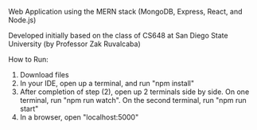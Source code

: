 Web Application using the MERN stack (MongoDB, Express, React, and Node.js)

Developed initially based on the class of CS648 at San Diego State University (by Professor Zak Ruvalcaba)

How to Run:
1) Download files
2) In your IDE, open up a terminal, and run "npm install"
3) After completion of step (2), open up 2 terminals side by side. On one terminal, run "npm run watch". On the second terminal, run "npm run start"
4) In a browser, open "localhost:5000"
